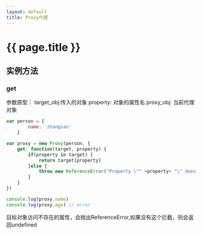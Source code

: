 ```yaml
---
layout: default
title: Proxy代理
---
```


# {{ page.title }}

## 实例方法

### get
参数原型：
target_obj:传入的对象
property: 对象的属性名
proxy_obj: 当前代理对象
```javascript
var person = {
		name: 'zhangsan'
	}

var proxy = new Proxy(person, {
	get: function(target, property) {
		if(property in target) {
			return target[property]
		}else {
			throw new ReferenceError("Property \"" +property+ "\" does not exist.")
		}
	}
})

console.log(proxy.name)
console.log(proxy.age) // error
```
目标对象访问不存在的属性，会抛出ReferenceError,如果没有这个拦截，则会返回undefined
